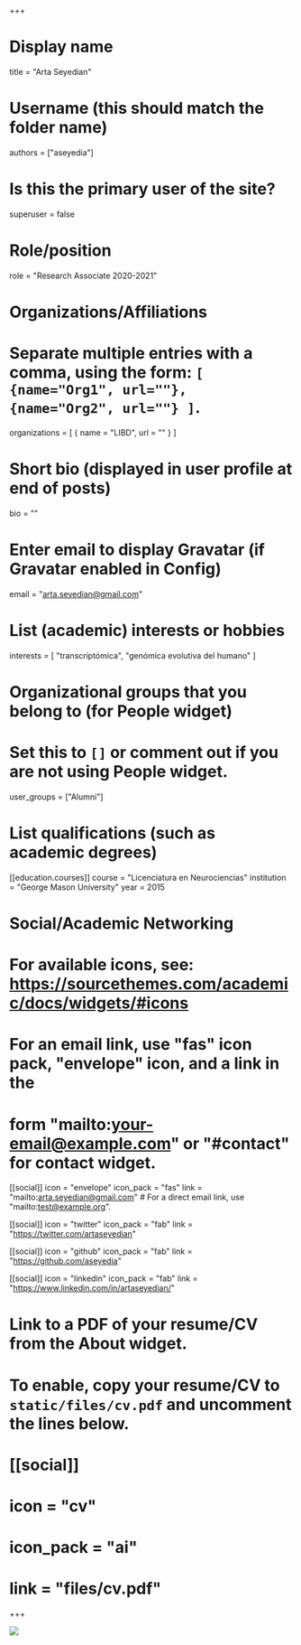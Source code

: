 +++
# Display name
title = "Arta Seyedian"

# Username (this should match the folder name)
authors = ["aseyedia"]

# Is this the primary user of the site?
superuser = false

# Role/position
role = "Research Associate 2020-2021"

# Organizations/Affiliations
#   Separate multiple entries with a comma, using the form: `[ {name="Org1", url=""}, {name="Org2", url=""} ]`.
organizations = [ { name = "LIBD", url = "" } ]

# Short bio (displayed in user profile at end of posts)
bio = ""

# Enter email to display Gravatar (if Gravatar enabled in Config)
email = "arta.seyedian@gmail.com"

# List (academic) interests or hobbies
interests = [
  "transcriptómica",
  "genómica evolutiva del humano"
]

# Organizational groups that you belong to (for People widget)
#   Set this to `[]` or comment out if you are not using People widget.
user_groups = ["Alumni"]

# List qualifications (such as academic degrees)
[[education.courses]]
  course = "Licenciatura en Neurociencias"
  institution = "George Mason University"
  year = 2015

# Social/Academic Networking
# For available icons, see: https://sourcethemes.com/academic/docs/widgets/#icons
#   For an email link, use "fas" icon pack, "envelope" icon, and a link in the
#   form "mailto:your-email@example.com" or "#contact" for contact widget.

[[social]]
  icon = "envelope"
  icon_pack = "fas"
  link = "mailto:arta.seyedian@gmail.com"  # For a direct email link, use "mailto:test@example.org".
  
[[social]]
  icon = "twitter"
  icon_pack = "fab"
  link = "https://twitter.com/artaseyedian"

[[social]]
  icon = "github"
  icon_pack = "fab"
  link = "https://github.com/aseyedia"
  
[[social]]
    icon = "linkedin"
    icon_pack = "fab"
    link = "https://www.linkedin.com/in/artaseyedian/"

# Link to a PDF of your resume/CV from the About widget.
# To enable, copy your resume/CV to `static/files/cv.pdf` and uncomment the lines below.
# [[social]]
#   icon = "cv"
#   icon_pack = "ai"
#   link = "files/cv.pdf"

+++

![](http://ghchart.rshah.org/DA2536/aseyedia.svg)
